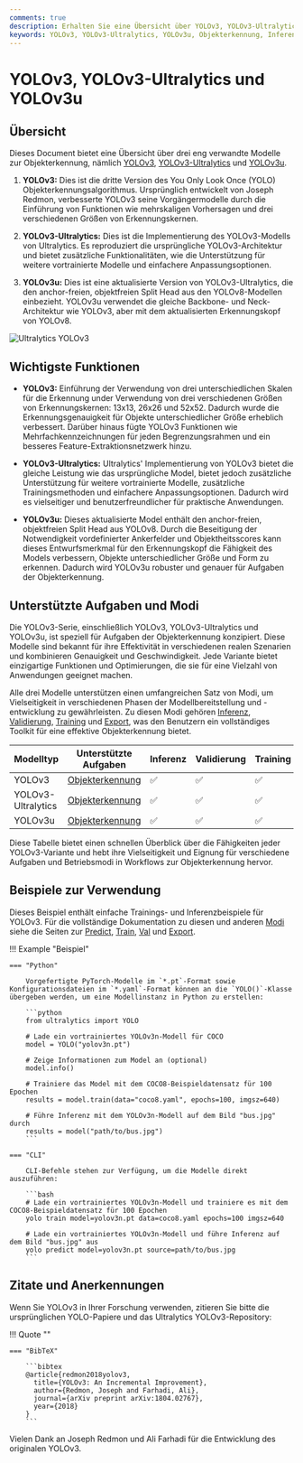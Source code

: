 ```yaml
---
comments: true
description: Erhalten Sie eine Übersicht über YOLOv3, YOLOv3-Ultralytics und YOLOv3u. Erfahren Sie mehr über ihre wichtigsten Funktionen, Verwendung und unterstützte Aufgaben für die Objekterkennung.
keywords: YOLOv3, YOLOv3-Ultralytics, YOLOv3u, Objekterkennung, Inferenz, Training, Ultralytics
---
```


# YOLOv3, YOLOv3-Ultralytics und YOLOv3u

## Übersicht

Dieses Document bietet eine Übersicht über drei eng verwandte Modelle zur Objekterkennung, nämlich [YOLOv3](https://pjreddie.com/darknet/yolo/), [YOLOv3-Ultralytics](https://github.com/ultralytics/yolov3) und [YOLOv3u](https://github.com/ultralytics/ultralytics).

1. **YOLOv3:** Dies ist die dritte Version des You Only Look Once (YOLO) Objekterkennungsalgorithmus. Ursprünglich entwickelt von Joseph Redmon, verbesserte YOLOv3 seine Vorgängermodelle durch die Einführung von Funktionen wie mehrskaligen Vorhersagen und drei verschiedenen Größen von Erkennungskernen.

2. **YOLOv3-Ultralytics:** Dies ist die Implementierung des YOLOv3-Modells von Ultralytics. Es reproduziert die ursprüngliche YOLOv3-Architektur und bietet zusätzliche Funktionalitäten, wie die Unterstützung für weitere vortrainierte Modelle und einfachere Anpassungsoptionen.

3. **YOLOv3u:** Dies ist eine aktualisierte Version von YOLOv3-Ultralytics, die den anchor-freien, objektfreien Split Head aus den YOLOv8-Modellen einbezieht. YOLOv3u verwendet die gleiche Backbone- und Neck-Architektur wie YOLOv3, aber mit dem aktualisierten Erkennungskopf von YOLOv8.

![Ultralytics YOLOv3](https://raw.githubusercontent.com/ultralytics/assets/main/yolov3/banner-yolov3.png)

## Wichtigste Funktionen

- **YOLOv3:** Einführung der Verwendung von drei unterschiedlichen Skalen für die Erkennung under Verwendung von drei verschiedenen Größen von Erkennungskernen: 13x13, 26x26 und 52x52. Dadurch wurde die Erkennungsgenauigkeit für Objekte unterschiedlicher Größe erheblich verbessert. Darüber hinaus fügte YOLOv3 Funktionen wie Mehrfachkennzeichnungen für jeden Begrenzungsrahmen und ein besseres Feature-Extraktionsnetzwerk hinzu.

- **YOLOv3-Ultralytics:** Ultralytics' Implementierung von YOLOv3 bietet die gleiche Leistung wie das ursprüngliche Model, bietet jedoch zusätzliche Unterstützung für weitere vortrainierte Modelle, zusätzliche Trainingsmethoden und einfachere Anpassungsoptionen. Dadurch wird es vielseitiger und benutzerfreundlicher für praktische Anwendungen.

- **YOLOv3u:** Dieses aktualisierte Model enthält den anchor-freien, objektfreien Split Head aus YOLOv8. Durch die Beseitigung der Notwendigkeit vordefinierter Ankerfelder und Objektheitsscores kann dieses Entwurfsmerkmal für den Erkennungskopf die Fähigkeit des Models verbessern, Objekte unterschiedlicher Größe und Form zu erkennen. Dadurch wird YOLOv3u robuster und genauer für Aufgaben der Objekterkennung.

## Unterstützte Aufgaben und Modi

Die YOLOv3-Serie, einschließlich YOLOv3, YOLOv3-Ultralytics und YOLOv3u, ist speziell für Aufgaben der Objekterkennung konzipiert. Diese Modelle sind bekannt für ihre Effektivität in verschiedenen realen Szenarien und kombinieren Genauigkeit und Geschwindigkeit. Jede Variante bietet einzigartige Funktionen und Optimierungen, die sie für eine Vielzahl von Anwendungen geeignet machen.

Alle drei Modelle unterstützen einen umfangreichen Satz von Modi, um Vielseitigkeit in verschiedenen Phasen der Modellbereitstellung und -entwicklung zu gewährleisten. Zu diesen Modi gehören [Inferenz](../modes/predict.md), [Validierung](../modes/val.md), [Training](../modes/train.md) und [Export](../modes/export.md), was den Benutzern ein vollständiges Toolkit für eine effektive Objekterkennung bietet.

| Modelltyp          | Unterstützte Aufgaben                 | Inferenz | Validierung | Training | Export |
| ------------------ | ------------------------------------- | -------- | ----------- | -------- | ------ |
| YOLOv3             | [Objekterkennung](../tasks/detect.md) | ✅       | ✅          | ✅       | ✅     |
| YOLOv3-Ultralytics | [Objekterkennung](../tasks/detect.md) | ✅       | ✅          | ✅       | ✅     |
| YOLOv3u            | [Objekterkennung](../tasks/detect.md) | ✅       | ✅          | ✅       | ✅     |

Diese Tabelle bietet einen schnellen Überblick über die Fähigkeiten jeder YOLOv3-Variante und hebt ihre Vielseitigkeit und Eignung für verschiedene Aufgaben und Betriebsmodi in Workflows zur Objekterkennung hervor.

## Beispiele zur Verwendung

Dieses Beispiel enthält einfache Trainings- und Inferenzbeispiele für YOLOv3. Für die vollständige Dokumentation zu diesen und anderen [Modi](../modes/index.md) siehe die Seiten zur [Predict](../modes/predict.md), [Train](../modes/train.md), [Val](../modes/val.md) und [Export](../modes/export.md).

!!! Example "Beispiel"

    === "Python"

        Vorgefertigte PyTorch-Modelle im `*.pt`-Format sowie Konfigurationsdateien im `*.yaml`-Format können an die `YOLO()`-Klasse übergeben werden, um eine Modellinstanz in Python zu erstellen:

        ```python
        from ultralytics import YOLO

        # Lade ein vortrainiertes YOLOv3n-Modell für COCO
        model = YOLO("yolov3n.pt")

        # Zeige Informationen zum Model an (optional)
        model.info()

        # Trainiere das Model mit dem COCO8-Beispieldatensatz für 100 Epochen
        results = model.train(data="coco8.yaml", epochs=100, imgsz=640)

        # Führe Inferenz mit dem YOLOv3n-Modell auf dem Bild "bus.jpg" durch
        results = model("path/to/bus.jpg")
        ```

    === "CLI"

        CLI-Befehle stehen zur Verfügung, um die Modelle direkt auszuführen:

        ```bash
        # Lade ein vortrainiertes YOLOv3n-Modell und trainiere es mit dem COCO8-Beispieldatensatz für 100 Epochen
        yolo train model=yolov3n.pt data=coco8.yaml epochs=100 imgsz=640

        # Lade ein vortrainiertes YOLOv3n-Modell und führe Inferenz auf dem Bild "bus.jpg" aus
        yolo predict model=yolov3n.pt source=path/to/bus.jpg
        ```

## Zitate und Anerkennungen

Wenn Sie YOLOv3 in Ihrer Forschung verwenden, zitieren Sie bitte die ursprünglichen YOLO-Papiere und das Ultralytics YOLOv3-Repository:

!!! Quote ""

    === "BibTeX"

        ```bibtex
        @article{redmon2018yolov3,
          title={YOLOv3: An Incremental Improvement},
          author={Redmon, Joseph and Farhadi, Ali},
          journal={arXiv preprint arXiv:1804.02767},
          year={2018}
        }
        ```

Vielen Dank an Joseph Redmon und Ali Farhadi für die Entwicklung des originalen YOLOv3.
